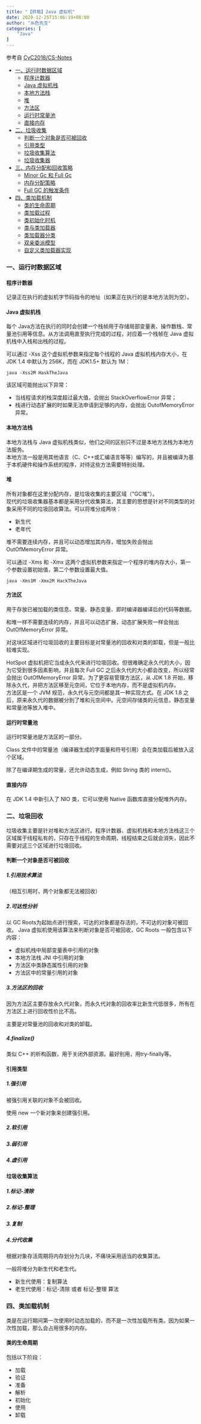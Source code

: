 ```yaml
---
title: "【转载】Java 虚拟机"
date: 2020-12-25T15:06:19+08:00
author: "糸色先生"
categories: [
    "Java"
]
---
```

参考自 [CyC2018/CS-Notes](https://github.com/CyC2018/CS-Notes/blob/master/notes/Java%20%E8%99%9A%E6%8B%9F%E6%9C%BA.md)

* [一、运行时数据区域](#1)
    * [程序计数器](#1.1)
    * [Java 虚拟机栈](#1.2)
    * [本地方法栈](#1.3)
    * [堆](#1.4)
    * [方法区](#1.5)
    * [运行时常量池](#1.6)
    * [直接内存](#1.7)
* [二、垃圾收集](#2)
    * [判断一个对象是否可被回收](#2.1)
    * [引用类型](#2.2)
    * [垃圾收集算法](#2.3)
    * [垃圾收集器](#2.4)
* [三、内存分配和回收策略](#3)
    * [Minor Gc 和 Full Gc](#3.1)
    * [内存分配策略](#3.2)
    * [Full GC 的触发条件](#3.3)
* [四、类加载机制](#4)
    * [类的生命周期](#4.1)
    * [类加载过程](#4.2)
    * [类初始化时机](#4.3)
    * [类与类加载器](#4.4)
    * [类加载器分类](#4.5)
    * [双亲委派模型](#4.6)
    * [自定义类加载器实现](#4.7)

### 一、运行时数据区域 <a name="1"></a>
#### 程序计数器 <a name="1.1"></a>
记录正在执行的虚拟机字节码指令的地址（如果正在执行的是本地方法则为空）。  

#### Java 虚拟机栈 <a name="1.2"></a>
每个 Java方法在执行的同时会创建一个栈帧用于存储局部变量表、操作数栈、常量池引用等信息。从方法调用直至执行完成的过程，对应着一个栈帧在 Java 虚拟机栈中入栈和出栈的过程。  

可以通过 -Xss 这个虚拟机参数来指定每个线程的 Java 虚拟机栈内存大小，在 JDK 1.4 中默认为 256K，而在 JDK1.5+ 默认为 1M：  
```
java -Xss2M HaskTheJava
```
该区域可能抛出以下异常：  
* 当线程请求的栈深度超过最大值，会抛出 StackOverflowError 异常；  
* 栈进行动态扩展的时如果无法申请到足够的内存，会抛出 OutofMemoryError 异常。  

#### 本地方法栈<a name="1.3"></a>
本地方法栈与 Java 虚拟机栈类似，他们之间的区别只不过是本地方法栈为本地方法服务。  
本地方法一般是用其他语言（C、C++或汇编语言等等）编写的，并且被编译为基于本机硬件和操作系统的程序，对待这些方法需要特别处理。  

#### 堆 <a name="1.4"></a>
所有对象都在这里分配内存，是垃圾收集的主要区域（"GC堆"）。  
现代的垃圾收集器基本都是采用分代收集算法，其主要的思想是针对不同类型的对象采用不同的垃圾回收算法。可以将堆分成两块：  

* 新生代
* 老年代

堆不需要连续内存，并且可以动态增加其内存，增加失败会抛出 OutOfMemoryError 异常。  

可以通过 -Xms 和 -Xmx 这两个虚拟机参数来指定一个程序的堆内存大小，第一个参数设置初始值，第二个参数设置最大值。  
```
java -Xms1M -Xmx2M HackTheJava
```

#### 方法区<a name="1.5"></a>
用于存放已被加载的类信息、常量、静态变量、即时编译器编译后的代码等数据。  

和堆一样不需要连续的内存，并且可以动态扩展，动态扩展失败一样会抛出 OutOfMemoryError 异常。  

对这块区域进行垃圾回收的主要目标是对常量池的回收和对类的卸载，但是一般比较难实现。  

HotSpot 虚拟机把它当成永久代来进行垃圾回收。但很难确定永久代的大小，因为它受到很多因素影响，并且每次 Full GC 之后永久代的大小都会改变，所以经常会抛出 OutOfMemoryError 异常。为了更容易管理方法区，从 JDK 1.8 开始，移除永久代，并把方法区移至元空间，它位于本地内存，而不是虚拟机内存。  
方法区是一个 JVM 规范，永久代与元空间都是其一种实现方式。在 JDK 1.8 之后，原来永久代的数据被分到了堆和元空间中。元空间存储类的元信息，静态变量和常量池等放入堆中。  

#### 运行时常量池<a name="1.6"></a>

运行时常量池是方法区的一部分。  

Class 文件中的常量池（编译器生成的字面量和符号引用）会在类加载后被放入这个区域。  

除了在编译期生成的常量，还允许动态生成，例如 String 类的 intern()。

#### 直接内存<a name="1.7"></a>
在 JDK 1.4 中新引入了 NIO 类，它可以使用 Native 函数库直接分配堆外内存。

### 二、垃圾回收<a name="2"></a>
垃圾收集主要是针对堆和方法区进行。程序计数器、虚拟机栈和本地方法栈这三个区域属于线程私有的，只存在于线程的生命周期，线程结束之后就会消失，因此不需要对这三个区域进行垃圾回收。

#### 判断一个对象是否可被回收<a name="2.1"></a>
##### 1.引用技术算法
（相互引用时，两个对象都无法被回收）
 
##### 2.可达性分析
以 GC Roots为起始点进行搜索，可达的对象都是存活的，不可达的对象可被回收。
Java 虚拟机使用该算法来判断对象是否可被回收，GC Roots 一般包含以下内容：
* 虚拟机栈中局部变量表中引用的对象
* 本地方法栈 JNI 中引用的对象
* 方法区中类静态属性引用的对象
* 方法区中的常量引用的对象

##### 3.方法区的回收
因为方法区主要存放永久代对象，而永久代对象的回收率比新生代低很多，所有在方法区上进行回收性价比不高。

主要是对常量池的回收和对类的卸载。

##### 4.finalize()
类似 C++ 的析构函数，用于关闭外部资源。最好别用，用try-finally等。

#### 引用类型<a name="2.2"></a>
##### 1.强引用
被强引用关联的对象不会被回收。

使用 new 一个新对象来创建强引用。

##### 2.软引用
##### 3.弱引用
##### 4.虚引用

#### 垃圾收集算法<a name="2.3"></a>
##### 1.标记-清除
##### 2.标记-整理
##### 3.复制
##### 4.分代收集
根据对象存活周期将内存划分为几块，不痛块采用适当的收集算法。

一般将堆分为新生代和老生代。

* 新生代使用：复制算法
* 老生代使用：标记-清除 或者 标记-整理 算法

### 四、类加载机制<a name="4"></a>
类是在运行期间第一次使用时动态加载的，而不是一次性加载所有类。因为如果一次性加载，那么会占用很多的内存。

#### 类的生命周期<a name="4.1"></a>
包括以下阶段：
* 加载
* 验证
* 准备
* 解析
* 初始化
* 使用
* 卸载
 







































































